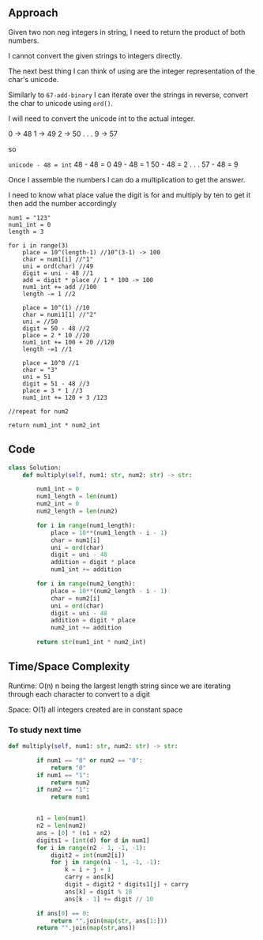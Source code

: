 ## Approach
Given two non neg integers in string, I need to return the product of both numbers.

I cannot convert the given strings to integers directly.

The next best thing I can think of using are the integer representation of the char's unicode.

Similarly to `67-add-binary` I can iterate over the strings in reverse, convert the char to unicode using `ord()`.

I will need to convert the unicode int to the actual integer.

0 -> 48
1 -> 49
2 -> 50
.
.
.
9 -> 57

so

`unicode - 48 = int`
48 - 48 = 0
49 - 48 = 1
50 - 48 = 2
.
.
.
57 - 48 = 9

Once I assemble the numbers I can do a multiplication to get the answer.

I need to know what place value the digit is for and multiply by ten to get it then add the number accordingly

```
num1 = "123"
num1_int = 0
length = 3

for i in range(3)
    place = 10^(length-1) //10^(3-1) -> 100
    char = num1[i] //"1"
    uni = ord(char) //49
    digit = uni - 48 //1
    add = digit * place // 1 * 100 -> 100
    num1_int += add //100
    length -= 1 //2

    place = 10^(1) //10
    char = numi1[1] //"2"
    uni = //50
    digit = 50 - 48 //2
    place = 2 * 10 //20
    num1_int += 100 + 20 //120
    length -=1 //1

    place = 10^0 //1
    char = "3"
    uni = 51
    digit = 51 - 48 //3
    place = 3 * 1 //3
    num1_int += 120 + 3 /123

//repeat for num2

return num1_int * num2_int
```

## Code
``` python
class Solution:
    def multiply(self, num1: str, num2: str) -> str:

        num1_int = 0
        num1_length = len(num1)
        num2_int = 0
        num2_length = len(num2)

        for i in range(num1_length):
            place = 10**(num1_length - i - 1)
            char = num1[i]
            uni = ord(char)
            digit = uni - 48
            addition = digit * place
            num1_int += addition

        for i in range(num2_length):
            place = 10**(num2_length - i - 1)
            char = num2[i]
            uni = ord(char)
            digit = uni - 48
            addition = digit * place
            num2_int += addition

        return str(num1_int * num2_int)
```


## Time/Space Complexity

Runtime: O(n) n being the largest length string since we are iterating through each character to convert to a digit

Space: O(1) all integers created are in constant space


### To study next time
``` python
def multiply(self, num1: str, num2: str) -> str:

        if num1 == "0" or num2 == "0":
            return "0"
        if num1 == "1":
            return num2
        if num2 == "1":
            return num1


        n1 = len(num1)
        n2 = len(num2)
        ans = [0] * (n1 + n2)
        digits1 = [int(d) for d in num1]
        for i in range(n2 - 1, -1, -1):
            digit2 = int(num2[i])
            for j in range(n1 - 1, -1, -1):
                k = i + j + 1
                carry = ans[k]
                digit = digit2 * digits1[j] + carry
                ans[k] = digit % 10
                ans[k - 1] += digit // 10

        if ans[0] == 0:
            return "".join(map(str, ans[1:]))
        return "".join(map(str,ans))
```